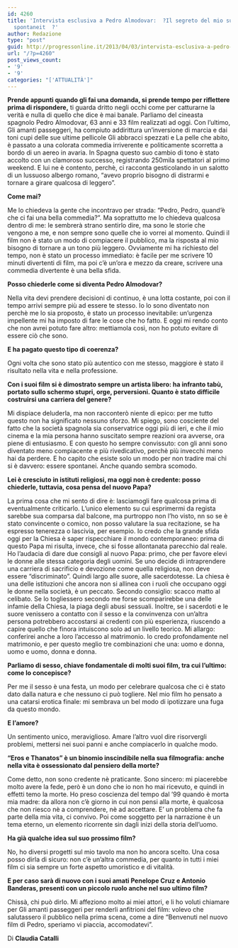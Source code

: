 ```yaml
---
id: 4260
title: 'Intervista esclusiva a Pedro Almodovar:  ?Il segreto del mio successo? La
  spontaneit  ?'
author: Redazione
type: "post"
guid: http://progressonline.it/2013/04/03/intervista-esclusiva-a-pedro-almodovar-il-segreto-del-mio-successo-la-spontaneit/
url: "/?p=4260"
post_views_count:
- '9'
- '9'
categories: "['ATTUALITÀ']"
---
```


**Prende appunti quando gli fai una domanda, si prende tempo per riflettere prima di rispondere,** ti guarda dritto negli occhi come per catturarne la verità e nulla di quello che dice è mai banale. Parliamo del cineasta spagnolo Pedro Almodovar, 63 anni e 33 film realizzati ad oggi. Con l’ultimo, Gli amanti passeggeri, ha compiuto addirittura un’inversione di marcia e dai toni cupi delle sue ultime pellicole Gli abbracci spezzati e La pelle che abito, è passato a una colorata commedia irriverente e politicamente scorretta a bordo di un aereo in avaria. In Spagna questo suo cambio di tono è stato accolto con un clamoroso successo, registrando 250mila spettatori al primo weekend. E lui ne è contento, perchè, ci racconta gesticolando in un salotto di un lussuoso albergo romano, “avevo proprio bisogno di distrarmi e tornare a girare qualcosa di leggero”.

**Come mai?**

Me lo chiedeva la gente che incontravo per strada: “Pedro, Pedro, quand’è che ci fai una bella commedia?”. Ma soprattutto me lo chiedeva qualcosa dentro di me: le sembrerà strano sentirlo dire, ma sono le storie che vengono a me, e non sempre sono quelle che io vorrei al momento. Quindi il film non è stato un modo di compiacere il pubblico, ma la risposta al mio bisogno di tornare a un tono più leggero. Ovviamente mi ha richiesto del tempo, non è stato un processo immediato: è facile per me scrivere 10 minuti divertenti di film, ma poi c’è un’ora e mezzo da creare, scrivere una commedia divertente è una bella sfida.

**Posso chiederle come si diventa Pedro Almodovar?**

Nella vita devi prendere decisioni di continuo, è una lotta costante, poi con il tempo arrivi sempre più ad essere te stesso. Io lo sono diventato non perchè me lo sia proposto, è stato un processo inevitabile: un’urgenza impellente mi ha imposto di fare le cose che ho fatto. E oggi mi rendo conto che non avrei potuto fare altro: mettiamola così, non ho potuto evitare di essere ciò che sono.

**E ha pagato questo tipo di coerenza?**

Ogni volta che sono stato più autentico con me stesso, maggiore è stato il risultato nella vita e nella professione.

**Con i suoi film si è dimostrato sempre un artista libero: ha infranto tabù, portato sullo schermo stupri, orge, perversioni. Quanto è stato difficile costruirsi una carriera del genere?**

Mi dispiace deluderla, ma non racconterò niente di epico: per me tutto questo non ha significato nessuno sforzo. Mi spiego, sono cosciente del fatto che la società spagnola sia conservatrice oggi più di ieri, e che il mio cinema e la mia persona hanno suscitato sempre reazioni ora avverse, ora piene di entusiasmo. E con questo ho sempre convissuto: con gli anni sono diventato meno compiacente e più rivedicativo, perchè più invecchi meno hai da perdere. E ho capito che esiste solo un modo per non tradire mai chi si è davvero: essere spontanei. Anche quando sembra scomodo.

**Lei è cresciuto in istituti religiosi, ma oggi non è credente: posso chiederle, tuttavia, cosa pensa del nuovo Papa?**

La prima cosa che mi sento di dire è: lasciamogli fare qualcosa prima di eventualmente criticarlo. L’unico elemento su cui esprimermi da regista sarebbe sua comparsa dal balcone, ma purtroppo non l’ho visto, nn so se è stato convincente o comico, non posso valutare la sua recitazione, se ha espresso tenerezza o lascivia, per esempio. Io credo che la grande sfida oggi per la Chiesa è saper rispecchiare il mondo contemporaneo: prima di questo Papa mi risulta, invece, che si fosse allontanata parecchio dal reale. Ho l’audacia di dare due consigli al nuovo Papa: primo, che per favore elevi le donne alle stessa categoria degli uomini. Se uno decide di intraprendere una carriera di sacrificio e devozione come quella religiosa, non deve essere “discriminato”. Quindi largo alle suore, alle sacerdotesse. La chiesa è una delle istituzioni che ancora non si allinea con i ruoli che occupano oggi le donne nella società, è un peccato. Secondo consiglio: scacco matto al celibato. Se lo togliessero secondo me forse scomparirebbe una delle infamie della Chiesa, la piaga degli abusi sessuali. Inoltre, se i sacerdoti e le suore venissero a contatto con il sesso e la convinvenza con un’altra persona potrebbero accostarsi ai credenti con più esperienza, riuscendo a capire quello che finora intuiscono solo ad un livello teorico. Mi allargo: conferirei anche a loro l’accesso al matrimonio. Io credo profondamente nel matrimonio, e per questo meglio tre combinazioni che una: uomo e donna, uomo e uomo, donna e donna.

**Parliamo di sesso, chiave fondamentale di molti suoi film, tra cui l’ultimo: come lo concepisce?**<span class="Apple-tab-span" style="white-space:pre"> </span>

Per me il sesso è una festa, un modo per celebrare qualcosa che ci è stato dato dalla natura e che nessuno ci può togliere. Nel mio film ho pensato a una catarsi erotica finale: mi sembrava un bel modo di ipotizzare una fuga da questo mondo.

**E l’amore?**

Un sentimento unico, meraviglioso. Amare l’altro vuol dire risorvergli problemi, mettersi nei suoi panni e anche compiacerlo in qualche modo.

**“Eros e Thanatos” è un binomio inscindibile nella sua filmografia: anche nella vita è ossessionato dal pensiero della morte?**

Come detto, non sono credente nè praticante. Sono sincero: mi piacerebbe molto avere la fede, però è un dono che io non ho mai ricevuto, e quindi in effetti temo la morte. Ho preso coscienza del tempo dal ’99 quando è morta mia madre: da allora non c’è giorno in cui non pensi alla morte, è qualcosa che non riesco nè a comprendere, nè ad accettare. E’ un problema che fa parte della mia vita, ci convivo. Poi come soggetto per la narrazione è un tema eterno, un elemento ricorrente sin dagli inizi della storia dell’uomo.

**Ha già qualche idea sul suo prossimo film?**

No, ho diversi progetti sul mio tavolo ma non ho ancora scelto. Una cosa posso dirla di sicuro: non c’è un’altra commedia, per quanto in tutti i miei film ci sia sempre un forte aspetto umoristico e di vitalità.

**E per caso sarà di nuovo con i suoi amati Penelope Cruz e Antonio Banderas, presenti con un piccolo ruolo anche nel suo ultimo film?**

Chissà, chi può dirlo. Mi affeziono molto ai miei attori, e li ho voluti chiamare per Gli amanti passeggeri per renderli anfitrioni del film: volevo che salutassero il pubblico nella prima scena, come a dire “Benvenuti nel nuovo film di Pedro, speriamo vi piaccia, accomodatevi”.

Di **Claudia Catalli**

<div> </div>